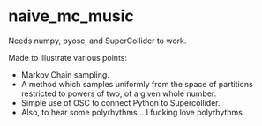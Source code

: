# naive_mc_music

Needs numpy, pyosc, and SuperCollider to work.

Made to illustrate various points:
  - Markov Chain sampling.
  - A method which samples uniformly from the space of partitions restricted to powers of two, of a given whole number.
  - Simple use of OSC to connect Python to Supercollider.
  - Also, to hear some polyrhythms... I fucking love polyrhythms.

